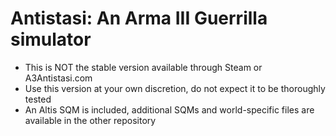 # Antistasi: An Arma III Guerrilla simulator
- This is NOT the stable version available through Steam or A3Antistasi.com
- Use this version at your own discretion, do not expect it to be thoroughly tested
- An Altis SQM is included, additional SQMs and world-specific files are available in the other repository
